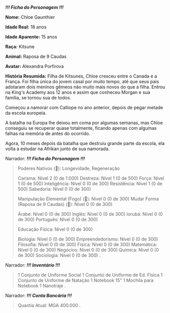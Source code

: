 ***!!! Ficha do Personagem !!!***

**Nome:** Chloe Gaunthier

**Idade Real:** 18 anos

**Idade Aparente:** 15 anos

**Raça:** Kitsune

**Animal:** Raposa de 9 Caudas

**Avatar:** Alexandra Porfirova

**História Resumida:** Filha de Kitsunes, Chloe cresceu entre o Canada e a França. Foi filha única do jovem casal por muito tempo, até que seus pais adotaram dois meninos gêmeos não muito mais novos do que a filha. Entrou na King's Academy aos 12 anos e assim que conheceu Morgan e sua família, se tornou sua de todos.

Começou a namorar com Calliope no ano anterior, depois de pegar metade da escola europeia.

A batalha na Europa lhe deixou em coma por algumas semanas, mas Chloe conseguiu se recuperar quase totalmente, ficando apenas com algumas falhas na memória de antes do ocorrido.

Agora, 10 meses depois da batalha que destruiu grande parte da escola, ela volta a estudar na Afrikan junto de sua namorada.


Narrador:
***!!! Ficha do Personagem !!!***

> Poderes Nativos (:blue_book:): Longevidade, Regeneração
> 
> Carisma: Nível 2 (0 de 1.000)
> Destreza: Nível 1 (0 de 500)
> Força: Nível 1 (0 de 500)
> Inteligência: Nível 0 (0 de 300)
> Resistência: Nível 1 (0 de 500)
> Sabedoria: Nível 0 (0 de 300)
> 
> Manipulação Elemental (Fogo) (:book:): Nível 0 (0 de 300)
> Mudar Forma (Raposa de 9 Caudas) (:book:): Nível 0 (0 de 300)
> 
> Árabe: Nível 0 (0 de 300)
> Inglês: Nível 0 (0 de 300)
> Iorubá: Nível 0 (0 de 300)
> Português: Nível 0 (0 de 300)
> 
> Educação Física: Nível 0 (0 de 300)
> 
> Biologia: Nível 0 (0 de 300)
> Empreendedorismo: Nível 0 (0 de 300)
> Filosofia: Nível 0 (0 de 300)
> Física: Nível 0 (0 de 300)
> Matemática: Nível 0 (0 de 300)
> Negócios: Nível 0 (0 de 300)
> Química: Nível 0 (0 de 300)
> Sociologia: Nível 0 (0 de 300)
.

Narrador:
***!!! Inventário !!!***

> 1 Conjunto de Uniforme Social
> 1 Conjunto de Uniforme de Ed. Física
> 1 Conjunto de Uniforme de Natação
> 1 Notebook 15"
> 1 Mochila para Notebook
> 1 Nanotraje
.

Narrador:
***!!! Conta Bancária !!!***

> Quantia Atual: MGA 400.000
.